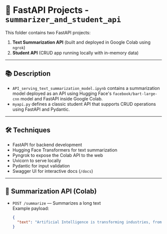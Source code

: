 # 🚀 FastAPI Projects - `summarizer_and_student_api`

This folder contains two FastAPI projects:

1. **Text Summarization API** (built and deployed in Google Colab using `ngrok`)
2. **Student API** (CRUD app running locally with in-memory data)

---

## 📚 Description

- `API_serving_text_summarization_model.ipynb` contains a summarization model deployed as an API using Hugging Face's `facebook/bart-large-cnn` model and FastAPI inside Google Colab.
- `myapi.py` defines a classic student API that supports CRUD operations using FastAPI and Pydantic.

---

## 🛠️ Techniques

- FastAPI for backend development  
- Hugging Face Transformers for text summarization  
- Pyngrok to expose the Colab API to the web  
- Uvicorn to serve locally  
- Pydantic for input validation  
- Swagger UI for interactive docs (`/docs`)

---

## 🔗 Summarization API (Colab)

- `POST /summarize` — Summarizes a long text  
  Example payload:
  ```json
  {
    "text": "Artificial Intelligence is transforming industries, from healthcare to finance, with its ability to learn and adapt."
  }
